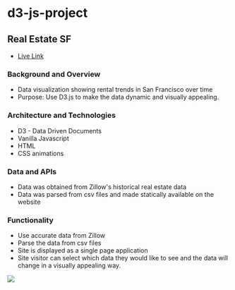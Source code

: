 # d3-js-project
## Real Estate SF
* [Live Link](https://tedwildenradt.github.io/d3-js-project/)
### Background and Overview
   * Data visualization showing rental trends in San Francisco over time   
   * Purpose: Use D3.js to make the data dynamic and visually appealing.
### Architecture and Technologies
   * D3 - Data Driven Documents
   * Vanilla Javascript
   * HTML
   * CSS animations
### Data and APIs
   * Data was obtained from Zillow's historical real estate data
   * Data was parsed from csv files and made statically available on the website
### Functionality
   * Use accurate data from Zillow 
   * Parse the data from csv files
   * Site is displayed as a single page application
   * Site visitor can select which data they would like to see and the data will change in a visually appealing way.

![](./d2_1.gif)
